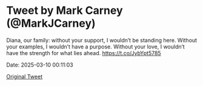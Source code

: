 # Tweet by Mark Carney (@MarkJCarney)

Diana, our family: without your support, I wouldn’t be standing here. Without your examples, I wouldn’t have a purpose. Without your love, I wouldn’t have the strength for what lies ahead. https://t.co/JybYpt5785

Date: 2025-03-10 00:11:03

[Original Tweet](https://x.com/MarkJCarney/status/1898889299073904694)
